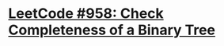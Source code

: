 # [LeetCode #958: Check Completeness of a Binary Tree](https://leetcode.com/problems/check-completeness-of-a-binary-tree/)
